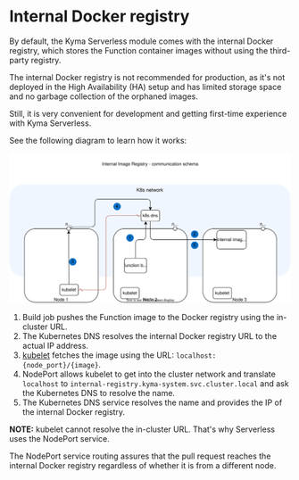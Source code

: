 # Internal Docker registry

By default, the Kyma Serverless module comes with the internal Docker registry, which stores the Function container images without using the third-party registry.

The internal Docker registry is not recommended for production, as it's not deployed in the High Availability (HA) setup and has limited storage space and no garbage collection of the orphaned images.

Still, it is very convenient for development and getting first-time experience with Kyma Serverless.

See the following diagram to learn how it works:

![Serverless architecture](../assets/svls-internal-registry.svg)

1. Build job pushes the Function image to the Docker registry using the in-cluster URL.
2. The Kubernetes DNS resolves the internal Docker registry URL to the actual IP address.
3. [kubelet](https://kubernetes.io/docs/reference/command-line-tools-reference/kubelet/) fetches the image using the URL: `localhost:{node_port}/{image}`.
4. NodePort allows kubelet to get into the cluster network and translate `localhost` to `internal-registry.kyma-system.svc.cluster.local` and ask the Kubernetes DNS to resolve the name.
5. The Kubernetes DNS service resolves the name and provides the IP of the internal Docker registry.

**NOTE:** kubelet cannot resolve the in-cluster URL. That's why Serverless uses the NodePort service. 

The NodePort service routing assures that the pull request reaches the internal Docker registry regardless of whether it is from a different node.